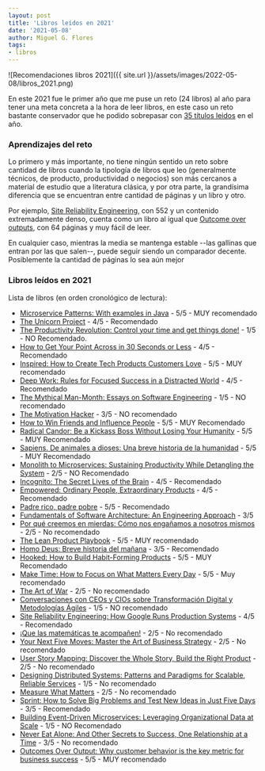 ```yaml
---
layout: post
title: 'Libros leídos en 2021'
date: '2021-05-08'
author: Miguel G. Flores
tags:
- libros
---
```


![Recomendaciones libros 2021]({{ site.url }}/assets/images/2022-05-08/libros_2021.png)

En este 2021 fue le primer año que me puse un reto (24 libros) al año para tener una meta concreta a la hora de leer 
libros, en este caso un reto bastante conservador que he podido sobrepasar con
[35 títulos leidos](https://www.goodreads.com/user/year_in_books/2021/112193221) en el año.

### Aprendizajes del reto
Lo primero y más importante, no tiene ningún sentido un reto sobre cantidad de libros cuando la tipología de libros que
leo (generalmente técnicos, de producto, productividad o negocios) son más cercanos a material de estudio que a 
literatura clásica, y por otra parte, la grandísima diferencia que se encuentran entre cantidad de páginas y un libro y
otro.

Por ejemplo, [Site Reliability Engineering](https://www.goodreads.com/book/show/27968891-site-reliability-engineering), 
con 552 y un contenido extremadamente denso, cuenta como un libro al igual que [Outcome over outputs](https://www.goodreads.com/book/show/45186993-outcomes-over-output), 
con 64 páginas y muy fácil de leer.

En cualquier caso, mientras la media se mantenga estable --las gallinas que entran por las que salen--, puede seguir
siendo un comparador decente. Posiblemente la cantidad de páginas lo sea aún mejor

### Libros leídos en 2021
Lista de libros (en orden cronológico de lectura):

- [Microservice Patterns: With examples in Java](https://amzn.to/3M0d2cO) - 5/5 - MUY recomendado
- [The Unicorn Project](https://amzn.to/3Fu9Fbj) - 4/5 - Recomendado
- [The Productivity Revolution: Control your time and get things done!](https://amzn.to/392HBj7) - 1/5 - NO Recomendado.
- [How to Get Your Point Across in 30 Seconds or Less](https://amzn.to/39zl5ib) - 4/5 - Recomendado
- [Inspired: How to Create Tech Products Customers Love](https://amzn.to/3skQLyr) - 5/5 - MUY recomendado
- [Deep Work: Rules for Focused Success in a Distracted World](https://amzn.to/3kP19dC) - 4/5 - Recomendado
- [The Mythical Man-Month: Essays on Software Engineering](https://amzn.to/3kTDPeE) - 1/5 - NO recomendado
- [The Motivation Hacker](https://amzn.to/3KWAmXx) - 3/5 - NO recomendado
- [How to Win Friends and Influence People](https://amzn.to/3MQmGyC) - 5/5 - MUY Recomendado
- [Radical Candor: Be a Kickass Boss Without Losing Your Humanity](https://amzn.to/3KVbOhz) - 5/5 - MUY Recomendado
- [Sapiens. De animales a dioses: Una breve historia de la humanidad](https://amzn.to/3kTxG2m) - 5/5 - MUY Recomendado
- [Monolith to Microservices: Sustaining Productivity While Detangling the System](https://amzn.to/39N430f) - 2/5 - NO Recomendado
- [Incognito: The Secret Lives of the Brain](https://amzn.to/3vUQVyJ) - 4/5 - Recomendado
- [Empowered: Ordinary People, Extraordinary Products](https://amzn.to/3Fpwo8G) - 4/5 - Recomendado
- [Padre rico, padre pobre](https://amzn.to/3LVEw2Z) - 5/5 - Recomendado
- [Fundamentals of Software Architecture: An Engineering Approach](https://amzn.to/3vUR1X7) - 3/5
- [Por qué creemos en mierdas: Cómo nos engañamos a nosotros mismos](https://amzn.to/397TZic) - 2/5 - No recomendado
- [The Lean Product Playbook](https://amzn.to/3KRpgCZ) - 5/5 - MUY recomendado
- [Homo Deus: Breve historia del mañana](https://amzn.to/3N40lhb) - 3/5 - Recomendado
- [Hooked: How to Build Habit-Forming Products](https://amzn.to/3KWsSDC) - 5/5 - MUY Recomendado
- [Make Time: How to Focus on What Matters Every Day](https://amzn.to/38bNcDS) - 5/5 - Muy recomendado
- [The Art of War](https://amzn.to/3L8VOJ3) - 2/5 - No recomendado
- [Conversaciones con CEOs y CIOs sobre Transformación Digital y Metodologías Ágiles](https://amzn.to/3kSE2is) - 1/5 - NO recomendado
- [Site Reliability Engineering: How Google Runs Production Systems](https://amzn.to/3Fs3tkg) - 4/5 - Recomendado
- [¡Que las matemáticas te acompañen!](https://amzn.to/3KRw83f) - 2/5 - No recomendado
- [Your Next Five Moves: Master the Art of Business Strategy](https://amzn.to/3kPNPFN) - 2/5 - No recomendado
- [User Story Mapping: Discover the Whole Story, Build the Right Product](https://amzn.to/3FGAObv) - 2/5 - No recomendado
- [Designing Distributed Systems: Patterns and Paradigms for Scalable, Reliable Services](https://amzn.to/38bzIb6) - 1/5 - No recomendado
- [Measure What Matters](https://amzn.to/3MTZCPo) - 2/5 - No recomendado
- [Sprint: How to Solve Big Problems and Test New Ideas in Just Five Days](https://amzn.to/3MQsQ1I) - 3/5 - Recomendado
- [Building Event-Driven Microservices: Leveraging Organizational Data at Scale](https://amzn.to/3KUniSy) - 1/5 - NO Recomendado
- [Never Eat Alone: And Other Secrets to Success, One Relationship at a Time](https://amzn.to/3vSmCsw) - 3/5 - No recomendado
- [Outcomes Over Output: Why customer behavior is the key metric for business success](https://amzn.to/3LQfdiV) - 5/5 - MUY recomendado
